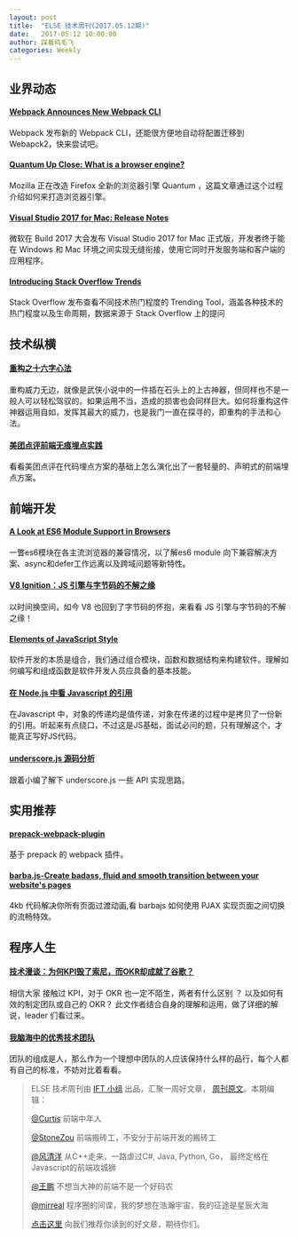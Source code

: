 ```yaml
---
layout: post
title:  "ELSE 技术周刊(2017.05.12期)"
date:   2017-05-12 10:00:00
author: 踩着鸡毛飞
categories: Weekly
---
```


## 业界动态


#### [Webpack Announces New Webpack CLI](https://medium.com/webpack/announcing-the-new-webpack-cli-75ce1d9b8663)

Webpack 发布新的 Webpack CLI，还能很方便地自动将配置迁移到 Webapck2，快来尝试吧。

#### [Quantum Up Close: What is a browser engine?](https://hacks.mozilla.org/2017/05/quantum-up-close-what-is-a-browser-engine/)

Mozilla 正在改造 Firefox 全新的浏览器引擎 Quantum ，这篇文章通过这个过程介绍如何来打造浏览器引擎。

#### [Visual Studio 2017 for Mac: Release Notes](https://www.visualstudio.com/en-us/news/releasenotes/vs2017-mac-relnotes)

微软在 Build 2017 大会发布 Visual Studio 2017 for Mac 正式版，开发者终于能在 Windows 和 Mac 环境之间实现无缝衔接，使用它同时开发服务端和客户端的应用程序。

#### [Introducing Stack Overflow Trends](https://stackoverflow.blog/2017/05/09/introducing-stack-overflow-trends/)

Stack Overflow 发布查看不同技术热门程度的 Trending Tool，涵盖各种技术的热门程度以及生命周期，数据来源于 Stack Overflow 上的提问

## 技术纵横

#### [重构之十六字心法](http://insights.thoughtworkers.org/principles-of-refactoring/)

重构威力无边，就像是武侠小说中的一件插在石头上的上古神器，但同样也不是一般人可以轻松驾驭的。如果运用不当，造成的损害也会同样巨大。如何将重构这件神器运用自如，发挥其最大的威力，也是我门一直在探寻的，即重构的手法和心法。

#### [美团点评前端无痕埋点实践](https://zhuanlan.zhihu.com/p/26211623)

看看美团点评在代码埋点方案的基础上怎么演化出了一套轻量的、声明式的前端埋点方案。

## 前端开发


#### [A Look at ES6 Module Support in Browsers](https://jakearchibald.com/2017/es-modules-in-browsers/)

一瞥es6模块在各主流浏览器的兼容情况，以了解es6 module 向下兼容解决方案、async和defer工作远离以及跨域问题等新特性。

#### [V8 Ignition：JS 引擎与字节码的不解之缘](https://zhuanlan.zhihu.com/p/26669846)

以时间换空间，如今 V8 也回到了字节码的怀抱，来看看 JS 引擎与字节码的不解之缘！

#### [Elements of JavaScript Style](https://medium.com/javascript-scene/elements-of-javascript-style-caa8821cb99f)

软件开发的本质是组合，我们通过组合模块，函数和数据结构来构建软件。理解如何编写和组成函数是软件开发人员应具备的基本技能。

#### [在 Node.js 中看 Javascript 的引用](https://zhuanlan.zhihu.com/p/26128007)

在Javascript 中，对象的传递均是值传递，对象在传递的过程中是拷贝了一份新的引用。听起来有点绕口，不过这是JS基础，面试必问的题，只有理解这个，才能真正写好JS代码。

#### [underscore.js 源码分析](https://github.com/qianlongo/underscore-analysis/issues/6)

跟着小编了解下 underscore.js  一些 API 实现思路。

## 实用推荐

#### [prepack-webpack-plugin](https://github.com/gajus/prepack-webpack-plugin)

基于 prepack 的 webpack 插件。

#### [barba.js-Create badass, fluid and smooth transition between your website's pages](https://github.com/luruke/barba.js)

4kb 代码解决你所有页面过渡动画,看 barbajs 如何使用 PJAX 实现页面之间切换的流畅特效。

## 程序人生

#### [技术漫谈：为何KPI毁了索尼，而OKR却成就了谷歌？](http://mp.weixin.qq.com/s/QBmbTu40psN0eaRyIa9MmQ)

相信大家 接触过 KPI，对于 OKR 也一定不陌生，两者有什么区别 ？ 以及如何有效的制定团队或自己的 OKR？ 此文作者结合自身的理解和运用，做了详细的解说，leader 们看过来。

#### [我脑海中的优秀技术团队](http://www.html-js.com/article/3667)

团队的组成是人，那么作为一个理想中团队的人应该保持什么样的品行，每个人都有自己的标准，不妨对比着看看。



> ELSE 技术周刊由 [IFT 小组](http://git.dev.sh.ctripcorp.com/groups/IFT) 出品，汇聚一周好文章， [周刊原文](https://zhuanlan.zhihu.com/p/26859489)。本期编辑：
>
> [@Curtis](https://github.com/CurtisCBS) 前端中年人
>
> [@StoneZou](https://github.com/stoneyong) 前端搬砖工，不安分于前端开发的搬砖工
>
> [@风清洋](https://github.com/StevenX911) 从C++走来，一路虐过C#, Java, Python, Go， 最终定格在Javascript的前端攻城狮
>
> [@王鹏]() 不想当大神的前端不是一个好码农
>
> [@mirreal](https://github.com/mirreal) 程序圈的间谍，我的梦想在浩瀚宇宙，我的征途是星辰大海
>
> [点击这里](http://git.dev.sh.ctripcorp.com/IFT/fe-weekly/issues) 向我们推荐你读到的好文章，期待你们。
